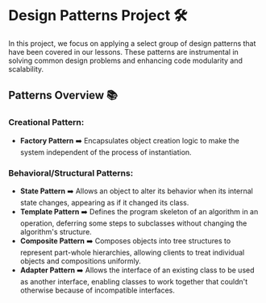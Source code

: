 # Design Patterns Project 🛠️

In this project, we focus on applying a select group of design patterns that have been covered in our lessons. These patterns are instrumental in solving common design problems and enhancing code modularity and scalability.

## Patterns Overview 📚

### Creational Pattern:
- **Factory Pattern** ➡️ Encapsulates object creation logic to make the system independent of the process of instantiation.

### Behavioral/Structural Patterns:
- **State Pattern** ➡️ Allows an object to alter its behavior when its internal state changes, appearing as if it changed its class.
- **Template Pattern** ➡️ Defines the program skeleton of an algorithm in an operation, deferring some steps to subclasses without changing the algorithm's structure.
- **Composite Pattern** ➡️ Composes objects into tree structures to represent part-whole hierarchies, allowing clients to treat individual objects and compositions uniformly.
- **Adapter Pattern** ➡️ Allows the interface of an existing class to be used as another interface, enabling classes to work together that couldn't otherwise because of incompatible interfaces.
